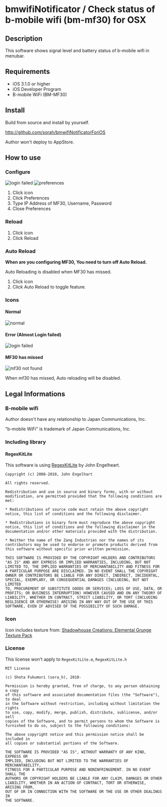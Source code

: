 # bmwifiNotificator / Check status of b-mobile wifi (bm-mf30) for OSX

## Description

This software shows signal level and battery status of b-mobile wifi in menubar.

## Requirements

* iOS 3.1.0 or higher
* iOS Developer Program
* B-mobile WiFi (BM-MF30)

## Install

Build from source and install by yourself.

<http://github.com/sorah/bmwifiNotificatorForiOS>

Author won't deploy to AppStore.

## How to use

### Configure

![login failed](http://gyazo.com/ca6982d4ced73471c564568180aa43ba.png)
![preferences](http://gyazo.com/801219bce2f7975225f3acd77b30771b.png)


1. Click icon
2. Click Preferences
3. Type IP Address of MF30, Username, Password
4. Close Preferences

### Reload

1. Click icon
2. Click Reload

### Auto Reload

__When are you configuring MF30, You need to turn off Auto Reload.__

Auto Reloading is disabled when MF30 has missed.

1. Click icon
2. Click Auto Reload to toggle feature.

### Icons

#### Normal

![normal](http://gyazo.com/028f2ef6f57d90c6c63c9bfc2d747fa0.png)

#### Error (Almost Login failed)

![login failed](http://gyazo.com/ca6982d4ced73471c564568180aa43ba.png)

#### MF30 has missed

![mf30 not found](http://gyazo.com/3c2c6a166d6bc0f00f7cd1010647db19.png)

When mf30 has missed, Auto reloading will be disabled.


## Legal Informations

### B-mobile wifi

Author doesn't have any relationship to Japan Communications, Inc.

"b-mobile WiFi" is trademark of Japan Communications, Inc.

### Including library

#### RegexKitLite

This software is using [RegexKitLite](http://regexkit.sourceforge.net/) by John Engelheart.

    Copyright (c) 2008-2010, John Engelhart

    All rights reserved.

    Redistribution and use in source and binary forms, with or without
    modification, are permitted provided that the following conditions are met:

    * Redistributions of source code must retain the above copyright
    notice, this list of conditions and the following disclaimer.

    * Redistributions in binary form must reproduce the above copyright
    notice, this list of conditions and the following disclaimer in the
    documentation and/or other materials provided with the distribution.

    * Neither the name of the Zang Industries nor the names of its
    contributors may be used to endorse or promote products derived from
    this software without specific prior written permission.

    THIS SOFTWARE IS PROVIDED BY THE COPYRIGHT HOLDERS AND CONTRIBUTORS
    "AS IS" AND ANY EXPRESS OR IMPLIED WARRANTIES, INCLUDING, BUT NOT
    LIMITED TO, THE IMPLIED WARRANTIES OF MERCHANTABILITY AND FITNESS FOR
    A PARTICULAR PURPOSE ARE DISCLAIMED. IN NO EVENT SHALL THE COPYRIGHT
    OWNER OR CONTRIBUTORS BE LIABLE FOR ANY DIRECT, INDIRECT, INCIDENTAL,
    SPECIAL, EXEMPLARY, OR CONSEQUENTIAL DAMAGES (INCLUDING, BUT NOT LIMITED
    TO, PROCUREMENT OF SUBSTITUTE GOODS OR SERVICES; LOSS OF USE, DATA, OR
    PROFITS; OR BUSINESS INTERRUPTION) HOWEVER CAUSED AND ON ANY THEORY OF
    LIABILITY, WHETHER IN CONTRACT, STRICT LIABILITY, OR TORT (INCLUDING
    NEGLIGENCE OR OTHERWISE) ARISING IN ANY WAY OUT OF THE USE OF THIS
    SOFTWARE, EVEN IF ADVISED OF THE POSSIBILITY OF SUCH DAMAGE.

### Icon

Icon includes texture from: [Shadowhouse Creations: Elemental Grunge Texture Pack](http://shadowhousecreations.blogspot.com/2010/01/elemental-grunge-texture-pack.html)

### License

This license won't apply to `RegexKitLite.m`, `RegexKitLite.h`

    MIT License

    (c) Shota Fukumori (sora_h), 2010-

    Permission is hereby granted, free of charge, to any person obtaining a copy
    of this software and associated documentation files (the "Software"), to deal
    in the Software without restriction, including without limitation the rights
    to use, copy, modify, merge, publish, distribute, sublicense, and/or sell
    copies of the Software, and to permit persons to whom the Software is
    furnished to do so, subject to the following conditions:

    The above copyright notice and this permission notice shall be included in
    all copies or substantial portions of the Software.

    THE SOFTWARE IS PROVIDED "AS IS", WITHOUT WARRANTY OF ANY KIND, EXPRESS OR
    IMPLIED, INCLUDING BUT NOT LIMITED TO THE WARRANTIES OF MERCHANTABILITY,
    FITNESS FOR A PARTICULAR PURPOSE AND NONINFRINGEMENT. IN NO EVENT SHALL THE
    AUTHORS OR COPYRIGHT HOLDERS BE LIABLE FOR ANY CLAIM, DAMAGES OR OTHER
    LIABILITY, WHETHER IN AN ACTION OF CONTRACT, TORT OR OTHERWISE, ARISING FROM,
    OUT OF OR IN CONNECTION WITH THE SOFTWARE OR THE USE OR OTHER DEALINGS IN
    THE SOFTWARE.
